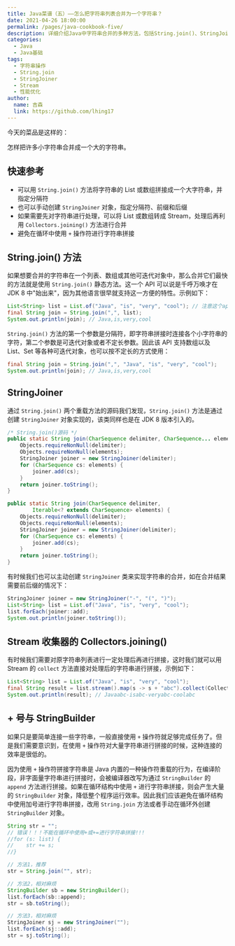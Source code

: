 ```yaml
---
title: Java菜谱（五）——怎么把字符串列表合并为一个字符串？
date: 2021-04-26 18:00:00
permalink: /pages/java-cookbook-five/
description: 详细介绍Java中字符串合并的多种方法，包括String.join()、StringJoiner、Stream收集器等，以及性能优化建议
categories: 
  - Java
  - Java基础
tags: 
  - 字符串操作
  - String.join
  - StringJoiner
  - Stream
  - 性能优化
author: 
  name: 吉森
  link: https://github.com/lhing17
---
```


今天的菜品是这样的：

怎样把许多小字符串合并成一个大的字符串。

## 快速参考

- 可以用 `String.join()` 方法将字符串的 List 或数组拼接成一个大字符串，并指定分隔符
- 也可以手动创建 `StringJoiner` 对象，指定分隔符、前缀和后缀
- 如果需要先对字符串进行处理，可以将 List 或数组转成 Stream，处理后再利用 `Collectors.joining()` 方法进行合并
- 避免在循环中使用 `+` 操作符进行字符串拼接

<!-- more -->

## String.join() 方法

如果想要合并的字符串在一个列表、数组或其他可迭代对象中，那么合并它们最快的方法就是使用 `String.join()` 静态方法。这一个 API 可以说是千呼万唤才在 JDK 8 中"始出来"，因为其他语言很早就支持这一方便的特性。示例如下：

```java
List<String> list = List.of("Java", "is", "very", "cool"); // 注意这个api是jdk9之后引入的
final String join = String.join(",", list);
System.out.println(join); // Java,is,very,cool
```

`String.join()` 方法的第一个参数是分隔符，即字符串拼接时连接各个小字符串的字符，第二个参数是可迭代对象或者不定长参数。因此该 API 支持数组以及 List、Set 等各种可迭代对象，也可以按不定长的方式使用：

```java
final String join = String.join(",", "Java", "is", "very", "cool");
System.out.println(join); // Java,is,very,cool
```
## StringJoiner

通过 `String.join()` 两个重载方法的源码我们发现，`String.join()` 方法是通过创建 `StringJoiner` 对象实现的，该类同样也是在 JDK 8 版本引入的。

```java
/* String.join()源码 */
public static String join(CharSequence delimiter, CharSequence... elements) {
    Objects.requireNonNull(delimiter);
    Objects.requireNonNull(elements);
    StringJoiner joiner = new StringJoiner(delimiter);
    for (CharSequence cs: elements) {
        joiner.add(cs);
    }
    return joiner.toString();
}

public static String join(CharSequence delimiter,
        Iterable<? extends CharSequence> elements) {
    Objects.requireNonNull(delimiter);
    Objects.requireNonNull(elements);
    StringJoiner joiner = new StringJoiner(delimiter);
    for (CharSequence cs: elements) {
        joiner.add(cs);
    }
    return joiner.toString();
}
```

有时候我们也可以主动创建 `StringJoiner` 类来实现字符串的合并，如在合并结果需要前后缀的情况下：

```java
StringJoiner joiner = new StringJoiner("-", "(", ")");
List<String> list = List.of("Java", "is", "very", "cool");
list.forEach(joiner::add);
System.out.println(joiner.toString());
```
## Stream 收集器的 Collectors.joining()

有时候我们需要对原字符串列表进行一定处理后再进行拼接，这时我们就可以用 Stream 的 `collect` 方法直接对处理后的字符串进行拼接，示例如下：

```java
List<String> list = List.of("Java", "is", "very", "cool");
final String result = list.stream().map(s -> s + "abc").collect(Collectors.joining("-"));
System.out.println(result); // Javaabc-isabc-veryabc-coolabc
```
## + 号与 StringBuilder

如果只是要简单连接一些字符串，一般直接使用 `+` 操作符就足够完成任务了。但是我们需要意识到，在使用 `+` 操作符对大量字符串进行拼接的时候，这种连接的效率是很低的。

因为使用 `+` 操作符拼接字符串是 Java 内置的一种操作符重载的行为，在编译阶段，非字面量字符串进行拼接时，会被编译器改写为通过 `StringBuilder` 的 `append` 方法进行拼接。如果在循环结构中使用 `+` 进行字符串拼接，则会产生大量的 `StringBuilder` 对象，降低整个程序运行效率。因此我们应该避免在循环结构中使用加号进行字符串拼接，改用 `String.join` 方法或者手动在循环外创建 `StringBuilder` 对象。

```java
String str = "";
// 错误！！！不能在循环中使用+或+=进行字符串拼接!!!
//for (s: list) {
//    str += s;
//}

// 方法1，推荐
str = String.join("", str);

// 方法2，相对麻烦
StringBuilder sb = new StringBuilder();
list.forEach(sb::append);
str = sb.toString();

// 方法3，相对麻烦
StringJoiner sj = new StringJoiner("");
list.forEach(sj::add);
str = sj.toString();
```